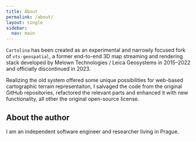 ```yaml
---
title: About
permalink: /about/
layout: single
sidebar:
  nav: main 
---
```


`Cartolina` has been created as an experimental and narrowly focused fork of 
`vts-geospatial`, a former end-to-end 3D map streaming and rendering stack 
developed by Melown Technologies / Leica Geosystems in 2015–2022 and officially 
discontinued in 2023.

Realizing the old system offered some unique possibilities for web-based cartographic 
terrain representaiton, I salvaged the code from the original GitHub repositories, 
refactored the relevant parts and enhanced it with new functionality, all other
the original open-source license.   


## About the author

I am an independent software engineer and researcher living in Prague.

